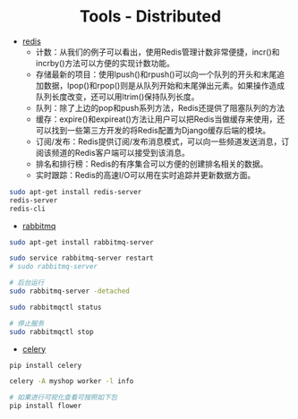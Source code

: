 <div align="center">

# Tools - Distributed

</div>

- [redis](https://github.com/antirez/redis)
    - 计数：从我们的例子可以看出，使用Redis管理计数非常便捷，incr()和incrby()方法可以方便的实现计数功能。
    - 存储最新的项目：使用lpush()和rpush()可以向一个队列的开头和末尾追加数据，lpop()和rpop()则是从队列开始和末尾弹出元素。如果操作造成队列长度改变，还可以用ltrim()保持队列长度。
    - 队列：除了上边的pop和push系列方法，Redis还提供了阻塞队列的方法
    - 缓存：expire()和expireat()方法让用户可以把Redis当做缓存来使用，还可以找到一些第三方开发的将Redis配置为Django缓存后端的模块。
    - 订阅/发布：Redis提供订阅/发布消息模式，可以向一些频道发送消息，订阅该频道的Redis客户端可以接受到该消息。
    - 排名和排行榜：Redis的有序集合可以方便的创建排名相关的数据。
    - 实时跟踪：Redis的高速I/O可以用在实时追踪并更新数据方面。

```bash
sudo apt-get install redis-server
redis-server
redis-cli
```

- [rabbitmq](https://github.com/rabbitmq/rabbitmq-server)

```bash
sudo apt-get install rabbitmq-server

sudo service rabbitmq-server restart
# sudo rabbitmq-server

# 后台运行
sudo rabbitmq-server -detached

sudo rabbitmqctl status

# 停止服务
sudo rabbitmqctl stop

```

- [celery](https://github.com/celery/celery)

```bash
pip install celery

celery -A myshop worker -l info

# 如果进行可视化查看可按照如下包
pip install flower
```


